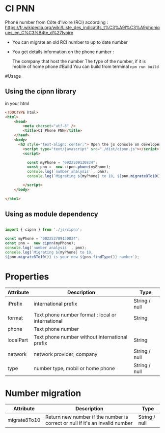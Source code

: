 # CI PNN 

Phone number from Côte d'Ivoire (RCI) according  : https://fr.wikipedia.org/wiki/Liste_des_indicatifs_t%C3%A9l%C3%A9phoniques_en_C%C3%B4te_d%27Ivoire
- You can migrate an old RCI number to up to date number
- You get details information on the phone number :

    The company that host the number
    The type of the number, if it is mobile of home phone
#Build
You can build from terminal
`npm run build`

#Usage
## Using the cipnn library

in your html

```html
<!DOCTYPE html>
<html>
    <head>
        <meta charset="utf-8" />
        <title>CI Phone PNN</title>
    </head>
    <body>
      <h3 style="text-align: center;"> Open the js console on developer tool</h3>
        <script type="text/javascript" src="./dist/cipnn.js"></script>
        <script>

          const myPhone = "0022509130834";
          const pnn =  new cipnn.phone(myPhone);
          console.log(`number analysis `, pnn);
          console.log(`Migrating ${myPhone} to 10, ${pnn.migrate8To10()} is your new ${pnn.findType()} number`);

        </script>
    </body>
    
</html>

```
## Using as module dependency

```javascript

import { cipnn } from './js/cipnn';

const myPhone = "002252709130834";
const pnn =  new cipnn(myPhone);
console.log(`number analysis `, pnn);
console.log(`Migrating ${myPhone} to 10, 
${pnn.migrate8To10()} is your new ${pnn.findType()} number`);

```

# Properties

| Attribute      | Description | Type |
| ----------- | ----------- | ----------- |
| iPrefix      | international prefix       | String / null      |
| format   | Text     phone number format :  local or international   | String       |
| phone   | Text      phone number  |
| localPart   | Text     phone number without international prefix  | String      |
| network   | network provider, company        | String / null       |
| type   | number type, mobil or home phone        | String / null       |

# Number migration

| Attribute      | Description | Type |
| ----------- | ----------- | ----------- |
| migrate8To10      | Return new number if the number is correct or null if it's an invalid number       | String / null      |
